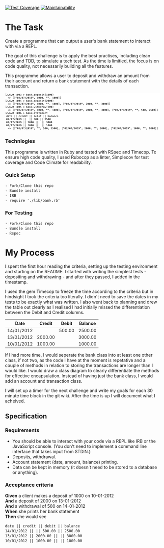 [![Test Coverage](https://api.codeclimate.com/v1/badges/a99a88d28ad37a79dbf6/test_coverage)](https://codeclimate.com/github/codeclimate/codeclimate/test_coverage) [![Maintainability](https://api.codeclimate.com/v1/badges/a99a88d28ad37a79dbf6/maintainability)](https://codeclimate.com/github/codeclimate/codeclimate/maintainability)

# The Task

Create a programme that can output a user's bank statement to interact with via a REPL. 

The goal of this challenge is to apply the best practises, including clean code and TDD, to simulate a tech test. As the time is limitied, the focus is on code quality, not necessarily building all the features. 

This programme allows a user to deposit and withdraw an amount from their account and return a bank statement with the details of each transaction. 

![alt text](images/irb_screenshot.png)

### Technlogies

This programme is written in Ruby and tested with RSpec and Timecop. To ensure high code quality, I used Rubocop as a linter, Simplecov for test coverage and Code Climate for readability.

### Quick Setup 
```
- Fork/Clone this repo
- Bundle install
- IRB
- require './lib/bank.rb'
```

### For Testing 
 
```
- Fork/Clone this repo
- Bundle install
- Rspec
```

# My Process

I spent the first hour reading the criteria, setting up the testing environment and starting on the README. I started with writing the simplest tests - depositing and withdrawing - and after they passed, I added in the timestamp. 

I used the gem Timecop to freeze the time according to the criteria but in hindsight I took the criteria too literally. I didn't need to save the dates in my tests to be exactly what was written. I also went back to planning and drew the table out clearly as I realised I had initially missed the differentiation between the Debit and Credit columns. 

Date | Credit | Debit | Balance
 ---- | ------ | ----- | ------
14/01/2012 |  | 500.00 | 2500.00
13/01/2012 | 2000.00 |  | 3000.00
10/01/2012 | 1000.00 |   | 1000.00

If I had more time, I would seperate the bank class into at least one other class, if not two, as the code I have at the moment is repetative and a couple of methods in relation to storing the transactions are longer than I would like. I would draw a class diagram to clearly differentiate the methods for effective encapsulation. Instead of having just the bank class, I would add an account and transaction class.  

I will set up a timer for the next challenge and write my goals for each 30 minute time block in the git wiki. After the time is up I will document what I acheived. 


## Specification

### Requirements

* You should be able to interact with your code via a REPL like IRB or the JavaScript console.  (You don't need to implement a command line interface that takes input from STDIN.)
* Deposits, withdrawal.
* Account statement (date, amount, balance) printing.
* Data can be kept in memory (it doesn't need to be stored to a database or anything).


### Acceptance criteria

**Given** a client makes a deposit of 1000 on 10-01-2012  
**And** a deposit of 2000 on 13-01-2012  
**And** a withdrawal of 500 on 14-01-2012  
**When** she prints her bank statement  
**Then** she would see

```
date || credit || debit || balance
14/01/2012 || || 500.00 || 2500.00
13/01/2012 || 2000.00 || || 3000.00
10/01/2012 || 1000.00 || || 1000.00
```